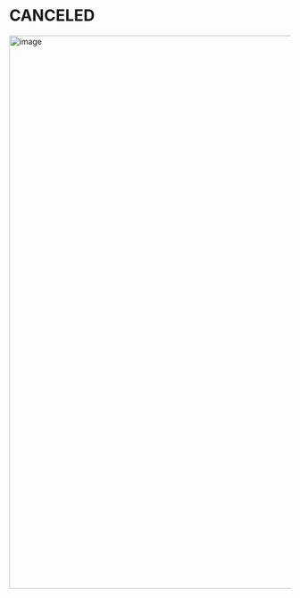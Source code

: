 # CANCELED
<img width="1763" height="990" alt="image" src="https://github.com/user-attachments/assets/6d37d944-9cdc-4c67-9357-73e3579fb818" />
